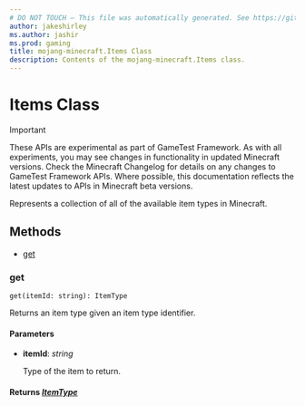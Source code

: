 ```yaml
---
# DO NOT TOUCH — This file was automatically generated. See https://github.com/Mojang/MinecraftScriptingApiDocsGenerator to modify descriptions, examples, etc.
author: jakeshirley
ms.author: jashir
ms.prod: gaming
title: mojang-minecraft.Items Class
description: Contents of the mojang-minecraft.Items class.
---
```

# Items Class
>[!IMPORTANT]
>These APIs are experimental as part of GameTest Framework. As with all experiments, you may see changes in functionality in updated Minecraft versions. Check the Minecraft Changelog for details on any changes to GameTest Framework APIs. Where possible, this documentation reflects the latest updates to APIs in Minecraft beta versions.

Represents a collection of all of the available item types in Minecraft.

## Methods
- [get](#get)
  
### **get**
`
get(itemId: string): ItemType
`

Returns an item type given an item type identifier.
#### **Parameters**
- **itemId**: *string*
  
  Type of the item to return.

#### **Returns** [*ItemType*](ItemType.md)
